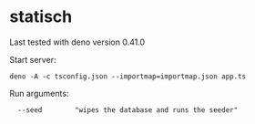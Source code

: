 # statisch

Last tested with deno version 0.41.0

Start server:
```
deno -A -c tsconfig.json --importmap=importmap.json app.ts
```

Run arguments:
```
  --seed        "wipes the database and runs the seeder"
```